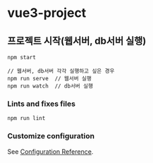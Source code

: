 # vue3-project

## 프로젝트 시작(웹서버, db서버 실행)

```
npm start

// 웹서버, db서버 각각 실행하고 싶은 경우
npm run serve  // 웹서버 실행
npm run watch  // db서버 실행
```

### Lints and fixes files

```
npm run lint
```

### Customize configuration

See [Configuration Reference](https://cli.vuejs.org/config/).
